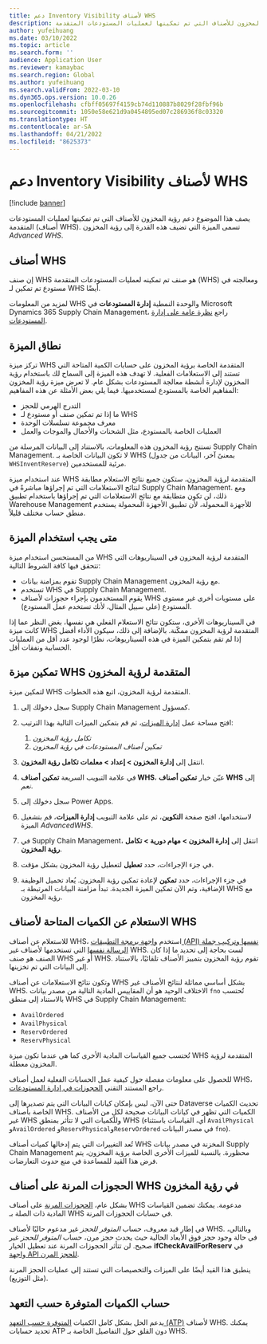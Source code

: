 ```yaml
---
title: دعم Inventory Visibility لأصناف WHS
description: يصف هذا الموضوع دعم رؤية المخزون للأصناف التي تم تمكينها لعمليات المستودعات المتقدمة (أصناف WHS).
author: yufeihuang
ms.date: 03/10/2022
ms.topic: article
ms.search.form: ''
audience: Application User
ms.reviewer: kamaybac
ms.search.region: Global
ms.author: yufeihuang
ms.search.validFrom: 2022-03-10
ms.dyn365.ops.version: 10.0.26
ms.openlocfilehash: cfbff05697f4159cb74d110887b8029f28fbf96b
ms.sourcegitcommit: 1050e58e621d9a0454895ed07c286936f8c03320
ms.translationtype: HT
ms.contentlocale: ar-SA
ms.lasthandoff: 04/21/2022
ms.locfileid: "8625373"
---
```

# <a name="inventory-visibility-support-for-whs-items"></a>دعم Inventory Visibility لأصناف WHS

[!include [banner](../includes/banner.md)]

يصف هذا الموضوع دعم رؤية المخزون للأصناف التي تم تمكينها لعمليات المستودعات المتقدمة (أصناف WHS). تسمى الميزة التي تضيف هذه القدرة إلى رؤية المخزون *Advanced WHS*.

## <a name="whs-items"></a>أصناف WHS

إن صنف WHS هو صنف تم تمكينه لعمليات المستودعات المتقدمة (WHS) ومعالجته في مستودع تم تمكين لـ WHS أيضًا.

لمزيد من المعلومات WHS والوحدة النمطية **إدارة المستودعات** في Microsoft Dynamics 365 Supply Chain Management، راجع [نظرة عامة على إدارة المستودعات](../warehousing/warehouse-management-overview.md).

## <a name="scope-of-the-feature"></a>نطاق الميزة

تركز ميزة WHS المتقدمة الخاصة برؤية المخزون على حسابات الكمية المتاحة التي تستند إلى الاستعلامات الفعلية. لا تهدف هذه الميزة إلى السماح لك باستخدام رؤية المخزون لإدارة أنشطة معالجة المستودعات بشكل عام. لا تعرض ميزة رؤية المخزون المفاهيم الخاصة بالمستودع لمستخدميها. فيما يلي بعض الأمثلة عن هذه المفاهيم:

- التدرج الهرمي للحجز
- ما إذا تم تمكين صنف أو مستودع لـ WHS
- معرف مجموعة تسلسلات الوحدة
- العمليات الخاصة بالمستودع، مثل الشحنات والأحمال والموجات والعمل

تستنج رؤية المخزون هذه المعلومات، بالاستناد إلى البيانات المرسلة من Supply Chain Management. لا تكون البيانات الخاصة بـ WHS (بمعنىً آخر، البيانات من جدول `WHSInventReserve`) مرئية للمستخدمين.

عند استخدام ميزة WHS المتقدمة لرؤية المخزون، ستكون جميع نتائج الاستعلام مطابقة لنتائج الاستعلامات التي تم إجراؤها مباشرةً في Supply Chain Management. ومع ذلك، لن تكون متطابقة مع نتائج الاستعلامات التي تم إجراؤها باستخدام تطبيق Warehouse Management للأجهزة المحمولة، لأن تطبيق الأجهزة المحمولة يستخدم منطق حساب مختلف قليلاً.

## <a name="when-to-use-the-feature"></a>متى يجب استخدام الميزة

من المستحسن استخدام ميزة WHS المتقدمة لرؤية المخزون في السيناريوهات التي تتحقق فيها كافة الشروط التالية:

- تقوم بمزامنة بيانات Supply Chain Management مع رؤية المخزون.
- تستخدم WHS في Supply Chain Management.
- يقوم المستخدمون بإجراء حجوزات لأصناف WHS على مستويات أخرى غير مستوى المستودع (على سبيل المثال، لأنك تستخدم عمل المستودع).

في السيناريوهات الأخرى، ستكون نتائج الاستعلام الفعلي هي نفسها، بغض النظر عما إذا كانت ميزة WHS المتقدمة لرؤية المخزون ممكّنة. بالإضافة إلى ذلك، سيكون الأداء أفضل إذا لم تقم بتمكين الميزة في هذه السيناريوهات، نظرًا لوجود عدد أقل من العمليات الحسابية ونفقات أقل.

## <a name="enable-the-advanced-whs-feature-for-inventory-visibility"></a>تمكين ميزة WHS المتقدمة لرؤية المخزون

لتمكين ميزة WHS المتقدمة لرؤية المخزون، اتبع هذه الخطوات.

1. سجل دخولك إلى Supply Chain Management كمسؤول.
1. افتح مساحة عمل [إدارة الميزات](../../fin-ops-core/fin-ops/get-started/feature-management/feature-management-overview.md)، ثم قم بتمكين الميزات التالية بهذا الترتيب:

    1. *تكامل رؤية المخزون*
    1. *تمكين أصناف المستودعات في رؤية المخزون*

1. انتقل إلى **إدارة المخزون \> إعداد \> معلمات تكامل رؤية المخزون**.
1. في علامة التبويب السريعة **تمكين أصناف WHS**، عيّن خيار **تمكين أصناف WHS** إلى *نعم*.
1. سجل دخولك إلى Power Apps.
1. لاستخدامها، افتح صفحة **التكوين**، ثم على علامة التبويب **إدارة الميزات**، قم بتشغيل الميزة *AdvancedWHS*.
1. في Supply Chain Management، انتقل إلى **إدارة المخزون \> مهام دورية \> تكامل رؤية المخزون**.
1. في جزء الإجراءات، حدد **تعطيل** لتعطيل رؤية المخزون بشكل مؤقت.
1. في جزء الإجراءات، حدد **تمكين** لإعادة تمكين رؤية المخزون. يُعاد تحميل الوظيفة الإضافية، وتم الآن تمكين الميزة الجديدة. تبدأ مزامنة البيانات المرتبطة بـ WHS مع رؤية المخزون.

## <a name="query-on-hand-quantities-of-whs-items"></a>الاستعلام عن الكميات المتاحة لأصناف WHS

للاستعلام عن أصناف WHS، استخدم [واجهة برمجة التطبيقات (API) نفسها وتركيب جملة الرسالة نفسها](inventory-visibility-api.md) التي تستخدمها لأصناف غير WHS. لست بحاجة إلى تحديد ما إذا كان الصنف هو صنف WHS أو غير WHS. تقوم رؤية المخزون بتمييز الأصناف تلقائيًا، بالاستناد إلى البيانات التي تم تخزينها.

وتكون نتائج الاستعلامات عن أصناف WHS بشكل أساسي مماثلة لنتائج الأصناف غير WHS. الاختلاف الوحيد هو أن المقاييس المادية التالية من مصدر بيانات `fno` تُحتسب بالاستناد إلى منطق WHS في Supply Chain Management:

- `AvailOrdered`
- `AvailPhysical`
- `ReservOrdered`
- `ReservPhysical`

تُحتسب جميع القياسات المادية الأخرى كما هي عندما تكون ميزة WHS المتقدمة لرؤية المخزون معطلة.

للحصول على معلومات مفصلة حول كيفية عمل الحسابات الفعلية لعمل أصناف WHS، راجع المستند التقني [الحجوزات في إدارة المستودعات](https://www.microsoft.com/download/details.aspx?id=43284).

حتى الآن، ليس بإمكان كيانات البيانات التي يتم تصديرها إلى Dataverse تحديث الكميات الخاصة بأصناف WHS. الكميات التي تظهر في كيانات البيانات صحيحة لكلٍ من الأصناف غير WHS وللكميات التي لا تتأثر بمنطق WHS (أي، القياسات باستثناء `AvailPhysical` و`AvailOrdered` و`ReservPhysical`و`ReservOrdered` في مصدر البيانات `fno`).

تُعد التغييرات التي يتم إدخالها كميات أصناف WHS المخزنة في مصدر بيانات Supply Chain Management محظورة. بالنسبة للميزات الأخرى الخاصة برؤية المخزون، يتم فرض هذا القيد للمساعدة في منع حدوث التعارضات.

## <a name="soft-reservations-on-whs-items-in-inventory-visibility"></a>الحجوزات المرنة على أصناف WHS في رؤية المخزون

بشكل عام، [الحجوزات المرنة](inventory-visibility-reservations.md) على أصناف WHS مدعومة. يمكنك تضمين القياسات المادية ذات الصلة بـ WHS في حسابات الحجوزات المرنة. 

في إطار قيد معروف، حساب *المتوفر للحجز* غير مدعوم حاليًا لأصناف WHS. وبالتالي، في حالة وجود حجز فوق الأبعاد الحالية حيث يحدث حجز مرن، حساب *المتوفر للحجز* غير صحيح. لن تتأثر الحجوزات المرنة عند تعطيل الخيار **ifCheckAvailForReserv** في [واجهة API‏‎ للحجز المرن](inventory-visibility-api.md#create-one-reservation-event).

ينطبق هذا القيد أيضًا على الميزات والتخصيصات التي تستند إلى عمليات الحجز المرنة (مثل التوزيع).

## <a name="calculate-available-to-promise-quantities"></a>حساب الكميات المتوفرة حسب التعهد

يدعم الحل بشكل كامل الكميات [المتوفرة حسب التعهد‬ (ATP)](inventory-visibility-available-to-promise.md) لأصناف WHS. يمكنك تحديد حسابات ATP دون القلق حول التفاصيل الخاصة بـ WHS.
